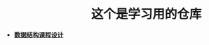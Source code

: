 # &nbsp;&nbsp;&nbsp;&nbsp;&nbsp;&nbsp;&nbsp;&nbsp;&nbsp;&nbsp;&nbsp;&nbsp;&nbsp;&nbsp;&nbsp;&nbsp;&nbsp;&nbsp;&nbsp;&nbsp;&nbsp;&nbsp;&nbsp;&nbsp;&nbsp;&nbsp;&nbsp;&nbsp;&nbsp;&nbsp;这个是学习用的仓库
- **[数据结构课程设计](./CurriculumDesign/introduce.md)**
